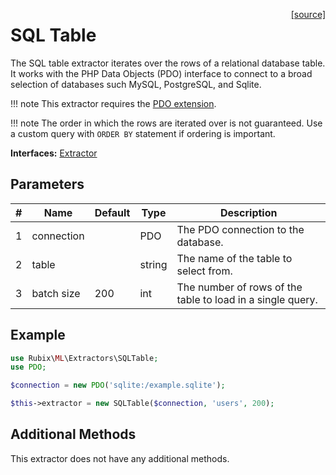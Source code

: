 <span style="float:right;"><a href="https://github.com/RubixML/ML/blob/master/src/Extractors/SQLTable.php">[source]</a></span>

# SQL Table
The SQL table extractor iterates over the rows of a relational database table. It works with the PHP Data Objects (PDO) interface to connect to a broad selection of databases such MySQL, PostgreSQL, and Sqlite.

!!! note
    This extractor requires the [PDO extension](https://www.php.net/manual/en/book.pdo.php).

!!! note
    The order in which the rows are iterated over is not guaranteed. Use a custom query with `ORDER BY` statement if ordering is important.

**Interfaces:** [Extractor](api.md)

## Parameters
| # | Name | Default | Type | Description |
|---|---|---|---|---|
| 1 | connection | | PDO | The PDO connection to the database. |
| 2 | table | | string | The name of the table to select from. |
| 3 | batch size | 200 | int | The number of rows of the table to load in a single query. |

## Example
```php
use Rubix\ML\Extractors\SQLTable;
use PDO;

$connection = new PDO('sqlite:/example.sqlite');

$this->extractor = new SQLTable($connection, 'users', 200);
```

## Additional Methods
This extractor does not have any additional methods.
